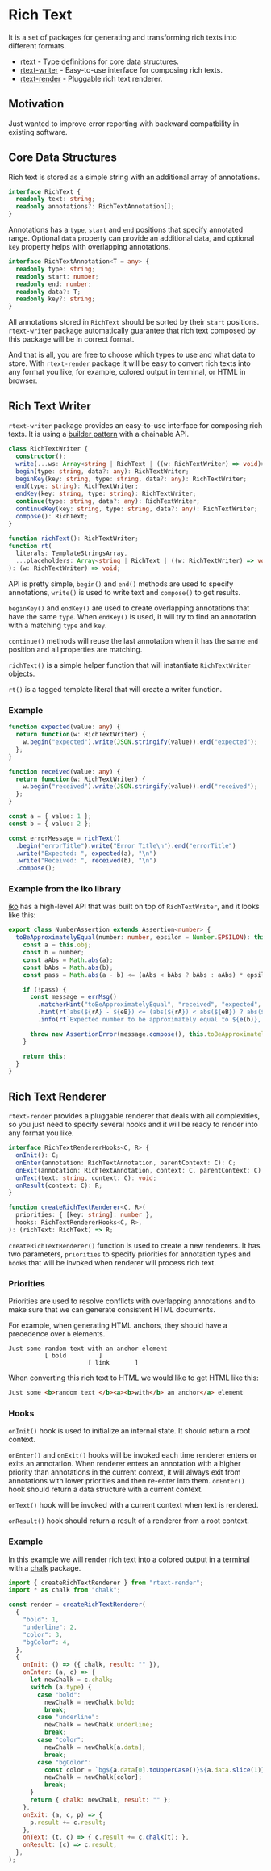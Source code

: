 # Rich Text

It is a set of packages for generating and transforming rich texts into different formats.

- [rtext](https://www.npmjs.com/package/rtext) - Type definitions for core data structures.
- [rtext-writer](https://www.npmjs.com/package/rtext-writer) - Easy-to-use interface for composing rich texts.
- [rtext-render](https://www.npmjs.com/package/rtext-render) - Pluggable rich text renderer.

## Motivation

Just wanted to improve error reporting with backward compatbility in existing software.

## Core Data Structures

Rich text is stored as a simple string with an additional array of annotations.

```ts
interface RichText {
  readonly text: string;
  readonly annotations?: RichTextAnnotation[];
}
```

Annotations has a `type`, `start` and `end` positions that specify annotated range. Optional `data` property can
provide an additional data, and optional `key` property helps with overlapping annotations.

```ts
interface RichTextAnnotation<T = any> {
  readonly type: string;
  readonly start: number;
  readonly end: number;
  readonly data?: T;
  readonly key?: string;
}
```

All annotations stored in `RichText` should be sorted by their `start` positions. `rtext-writer` package
automatically guarantee that rich text composed by this package will be in correct format.

And that is all, you are free to choose which types to use and what data to store. With `rtext-render` package it will
be easy to convert rich texts into any format you like, for example, colored output in terminal, or HTML in browser.

## Rich Text Writer

`rtext-writer` package provides an easy-to-use interface for composing rich texts. It is using a
[builder pattern](https://en.wikipedia.org/wiki/Builder_pattern) with a chainable API.

```ts
class RichTextWriter {
  constructor();
  write(...ws: Array<string | RichText | ((w: RichTextWriter) => void)>): RichTextWriter;
  begin(type: string, data?: any): RichTextWriter;
  beginKey(key: string, type: string, data?: any): RichTextWriter;
  end(type: string): RichTextWriter;
  endKey(key: string, type: string): RichTextWriter;
  continue(type: string, data?: any): RichTextWriter;
  continueKey(key: string, type: string, data?: any): RichTextWriter;
  compose(): RichText;
}

function richText(): RichTextWriter;
function rt(
  literals: TemplateStringsArray,
  ...placeholders: Array<string | RichText | ((w: RichTextWriter) => void)>,
): (w: RichTextWriter) => void;
```

API is pretty simple, `begin()` and `end()` methods are used to specify annotations, `write()` is used to write text and
`compose()` to get results.

`beginKey()` and `endKey()` are used to create overlapping annotations that have the same `type`. When `endKey()` is
used, it will try to find an annotation with a matching `type` and `key`.

`continue()` methods will reuse the last annotation when it has the same `end` position and all properties are matching.

`richText()` is a simple helper function that will instantiate `RichTextWriter` objects.

`rt()` is a tagged template literal that will create a writer function.

### Example

```ts
function expected(value: any) {
  return function(w: RichTextWriter) {
    w.begin("expected").write(JSON.stringify(value)).end("expected");
  };
}

function received(value: any) {
  return function(w: RichTextWriter) {
    w.begin("received").write(JSON.stringify(value)).end("received");
  };
}

const a = { value: 1 };
const b = { value: 2 };

const errorMessage = richText()
  .begin("errorTitle").write("Error Title\n").end("errorTitle")
  .write("Expected: ", expected(a), "\n")
  .write("Received: ", received(b), "\n")
  .compose();
```

### Example from the iko library

[iko](https://github.com/localvoid/iko) has a high-level API that was built on top of `RichTextWriter`, and it looks
like this:

```ts
export class NumberAssertion extends Assertion<number> {
  toBeApproximatelyEqual(number: number, epsilon = Number.EPSILON): this {
    const a = this.obj;
    const b = number;
    const aAbs = Math.abs(a);
    const bAbs = Math.abs(b);
    const pass = Math.abs(a - b) <= (aAbs < bAbs ? bAbs : aAbs) * epsilon;

    if (!pass) {
      const message = errMsg()
        .matcherHint("toBeApproximatelyEqual", "received", "expected", "epsilon")
        .hint(rt`abs(${rA} - ${eB}) <= (abs(${rA}) < abs(${eB}) ? abs(${eB}) : abs(${rA})) * ${eE}\n\n`)
        .info(rt`Expected number to be approximately equal to ${e(b)}, intstead received ${r(a)}\n`);

      throw new AssertionError(message.compose(), this.toBeApproximatelyEqual);
    }

    return this;
  }
}
```

## Rich Text Renderer

`rtext-render` provides a pluggable renderer that deals with all complexities, so you just need to specify several hooks
and it will be ready to render into any format you like.

```ts
interface RichTextRendererHooks<C, R> {
  onInit(): C;
  onEnter(annotation: RichTextAnnotation, parentContext: C): C;
  onExit(annotation: RichTextAnnotation, context: C, parentContext: C): void;
  onText(text: string, context: C): void;
  onResult(context: C): R;
}

function createRichTextRenderer<C, R>(
  priorities: { [key: string]: number },
  hooks: RichTextRendererHooks<C, R>,
): (richText: RichText) => R;
```

`createRichTextRenderer()` function is used to create a new renderers. It has two parameters, `priorities` to specify
priorities for annotation types and `hooks` that will be invoked when renderer will process rich text.

### Priorities

Priorities are used to resolve conflicts with overlapping annotations and to make sure that we can generate consistent
HTML documents.

For example, when generating HTML anchors, they should have a precedence over `b` elements.

```
Just some random text with an anchor element
          [ bold         ]
                      [ link       ]
```

When converting this rich text to HTML we would like to get HTML like this:

```html
Just some <b>random text </b><a><b>with</b> an anchor</a> element
```

### Hooks

`onInit()` hook is used to initialize an internal state. It should return a root context.

`onEnter()` and `onExit()` hooks will be invoked each time renderer enters or exits an annotation. When renderer enters
an annotation with a higher priority than annotations in the current context, it will always exit from annotations with
lower priorities and then re-enter into them. `onEnter()` hook should return a data structure with a current context.

`onText()` hook will be invoked with a current context when text is rendered.

`onResult()` hook should return a result of a renderer from a root context.

### Example

In this example we will render rich text into a colored output in a terminal with a
[chalk](https://www.npmjs.com/package/chalk) package.

```js
import { createRichTextRenderer } from "rtext-render";
import * as chalk from "chalk";

const render = createRichTextRenderer(
  {
    "bold": 1,
    "underline": 2,
    "color": 3,
    "bgColor": 4,
  },
  {
    onInit: () => ({ chalk, result: "" }),
    onEnter: (a, c) => {
      let newChalk = c.chalk;
      switch (a.type) {
        case "bold":
          newChalk = newChalk.bold;
          break;
        case "underline":
          newChalk = newChalk.underline;
          break;
        case "color":
          newChalk = newChalk[a.data];
          break;
        case "bgColor":
          const color = `bg${a.data[0].toUpperCase()}${a.data.slice(1)}`;
          newChalk = newChalk[color];
          break;
      }
      return { chalk: newChalk, result: "" };
    },
    onExit: (a, c, p) => {
      p.result += c.result;
    },
    onText: (t, c) => { c.result += c.chalk(t); },
    onResult: (c) => c.result,
  },
);
```
